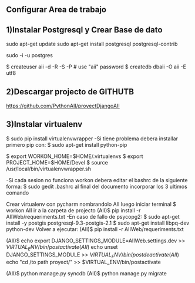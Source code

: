 Configurar Area de trabajo
--------------------------


1)Instalar Postgresql y Crear Base de dato
------------------------------------------
sudo apt-get update
sudo apt-get install postgresql postgresql-contrib

sudo -i -u postgres

$ createuser aii -d -R -S -P  # use "aii" password
$ createdb dbaii -O aii -E utf8

2)Descargar projecto de GITHUTB
------------------------------
https://github.com/PythonAII/proyectDjangoAII

3)Instalar virtualenv
------------------------------------------------------

$ sudo pip install virtualenvwrapper
-Si tiene problema debera installar primero pip con:
	$ sudo apt-get install python-pip

$ export WORKON_HOME=$HOME/.virtualenvs
$ export PROJECT_HOME=$HOME/Devel
$ source /usr/local/bin/virtualenvwrapper.sh

-Si cada sesion no funciona workon debera editar el bashrc de la siguiente forma:
	$ sudo gedit .bashrc
	al final del documento incorporar los 3 ultimos comando

Crear virtualenv con pycharm nombrandolo AII luego iniciar terminal
$ workon AII
ir a la carpeta de projecto
(AII)$ pip install -r AIIWeb/requeriments.txt
-En caso de fallo de psycopg2:
	$ sudo apt-get install -y postgis postgresql-9.3-postgis-2.1
	$ sudo apt-get install libpq-dev python-dev
Volver a ejecutar:
(AII)$ pip install -r AIIWeb/requeriments.txt

(AII)$ echo export DJANGO_SETTINGS_MODULE=AIIWeb.settings.dev >> $VIRTUAL_ENV/bin/postactivate
(AII)$ echo unset DJANGO_SETTINGS_MODULE >> $VIRTUAL_ENV/bin/postdeactivate
(AII)$ echo "cd /to path proyect/" >> $VIRTUAL_ENV/bin/postactivate

(AII)$ python manage.py syncdb
(AII)$ python manage.py migrate

